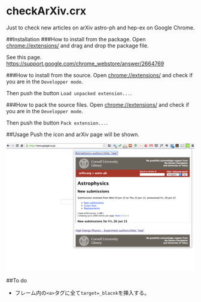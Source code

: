 # checkArXiv.crx
Just to check new articles on arXiv astro-ph and hep-ex on Google Chrome.

##Installation
###How to install from the package.
Open <chrome://extensions/> and drag and drop the package file.

See this page. <https://support.google.com/chrome_webstore/answer/2664769>

###How to install from the source.
Open <chrome://extensions/> and check if you are in the ```Developper mode```.

Then push the button ```Load unpacked extension...```.


###How to pack the source files.
Open <chrome://extensions/> and check if you are in the ```Developper mode```.

Then push the button ```Pack extension...```.

##Usage
Push the icon and arXiv page will be shown.

![demo](https://raw.githubusercontent.com/pn11/checkArXiv.crx/master/readme_materials/demo.png)

##To do
- フレーム内の```<a>```タグに全て```target=_blacnk```を挿入する。